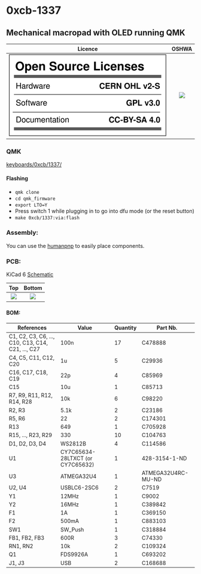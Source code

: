 # 0xcb-1337
## Mechanical macropad with OLED running QMK

Licence | OSHWA
:-------------------------:|:-------------------------:
![](https://github.com/0xCB-dev/0xcb-1337/blob/main/IMG/LICENSE.svg) | [![](https://github.com/0xCB-dev/0xcb-1337/blob/main/PCB/rev4.0/OSHWA.svg)](https://certification.oshwa.org/de000113.html)

### QMK

[keyboards/0xcb/1337/](https://github.com/0xCB-dev/qmk_firmware)

#### Flashing

* `qmk clone`
* `cd qmk_firmware`
* `export LTO=Y`
* Press switch 1 while plugging in to go into dfu mode (or the reset button)
* `make 0xcb/1337:via:flash`

### Assembly:

You can use the [humanpnp](https://files.0xcb.dev/0xCB/1337/blob/main/rev4.0/humanpnp.html) to easily place components.

### PCB:
KiCad 6
[Schematic](https://github.com/0xCB-dev/0xcb-1337/blob/main/rev4.0/1337-v4.0.pdf)

Top | Bottom
:-------------------------:|:-------------------------:
![](https://github.com/0xCB-dev/0xcb-1337/blob/main/rev4.0/top.png)  |  ![](https://github.com/0xCB-dev/0xcb-1337/blob/main/rev4.0/bottom.png)

#### BOM:
| References                                        | Value                            | Quantity |Part Nb.          |
|---------------------------------------------------|----------------------------------|----------|------------------|
| C1, C2, C3, C6, ..., C10, C13, C14, C21, ..., C27 | 100n                             | 17       |C478888           |
| C4, C5, C11, C12, C20                             | 1u                               | 5        |C29936            |
| C16, C17, C18, C19                                | 22p                              | 4        |C85969            |
| C15                                               | 10u                              | 1        |C85713            |
| R7, R9, R11, R12, R14, R28                        | 10k                              | 6        |C98220            |
| R2, R3                                            | 5.1k                             | 2        |C23186            |
| R5, R6                                            | 22                               | 2        |C174301           |
| R13                                               | 649                              | 1        |C705928           |
| R15, ..., R23, R29                                | 330                              | 10       |C104763           |
| D1, D2, D3, D4                                    | WS2812B                          | 4        |C114586           |
| U1                                                | CY7C65634-28LTXCT (or CY7C65632) | 1        |428-3154-1-ND     |
| U3                                                | ATMEGA32U4                       | 1        |ATMEGA32U4RC-MU-ND|
| U2, U4                                            | USBLC6-2SC6                      | 2        |C7519             |
| Y1                                                | 12MHz                            | 1        |C9002             |
| Y2                                                | 16MHz                            | 1        |C389842           |
| F1                                                | 1A                               | 1        |C369150           |
| F2                                                | 500mA                            | 1        |C883103           |
| SW1                                               | SW_Push                          | 1        |C318884           |
| FB1, FB2, FB3                                     | 600R                             | 3        |C74330            |
| RN1, RN2                                          | 10k                              | 2        |C109324           |
| Q1                                                | FDS9926A                         | 1        |C693202           |
| J1, J3                                            | USB                              | 2        |C168688           |
